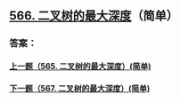 ## [566. 二叉树的最大深度](https://leetcode-cn.com/problems/merge-two-sorted-lists/)（简单）





### 答案：



#### [上一题（565. 二叉树的最大深度）(简单)](https://github.com/sdwwld/leetCode/blob/master/src/main/java/com/wld/java/leetcode/leetCode0565.md)

#### [下一题（567. 二叉树的最大深度）(简单)](https://github.com/sdwwld/leetCode/blob/master/src/main/java/com/wld/java/leetcode/leetCode0567.md)